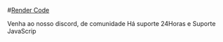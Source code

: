 #[Render Code](https://discord.gg/7hsGUzWfSV)

Venha ao nosso discord, de comunidade
Há suporte 24Horas
e Suporte JavaScrip